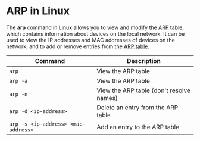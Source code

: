 # ARP in Linux

The **arp** command in Linux allows you to view and modify the [ARP table](../networking/arp-protocol.md), which contains information about devices on the local network. It can be used to view the IP addresses and MAC addresses of devices on the network, and to add or remove entries from the [ARP table](../networking/arp-protocol.md).

| Command | Description |
| --- | --- |
| `arp` | View the ARP table |
| `arp -a` | View the ARP table |
| `arp -n` | View the ARP table (don't resolve names) |
| `arp -d <ip-address>` | Delete an entry from the ARP table |
| `arp -s <ip-address> <mac-address>` | Add an entry to the ARP table |
